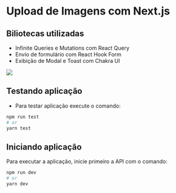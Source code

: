 # Upload de Imagens com Next.js

## Biliotecas utilizadas

- Infinite Queries e Mutations com React Query
- Envio de formulário com React Hook Form
- Exibição de Modal e Toast com Chakra UI



![](https://i.imgur.com/zPJmveg.gif)

## Testando aplicação

- Para testar aplicação execute o comando:

```bash
npm run test
# or
yarn test
```

## Iniciando aplicação

Para executar a aplicação, inicie primeiro a API com o comando:

```bash
npm run dev
# or
yarn dev
```
